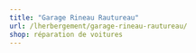 ```yaml
---
title: "Garage Rineau Rautureau"
url: /lherbergement/garage-rineau-rautureau/
shop: réparation de voitures
---
```

